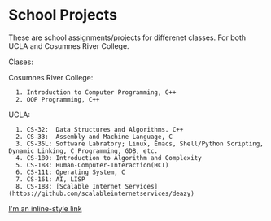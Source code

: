 # School Projects

These are school assignments/projects for differenet classes. For both UCLA and Cosumnes River College.

Clases:

Cosumnes River College:

      1. Introduction to Computer Programming, C++
      2. OOP Programming, C++
      
      
UCLA:

      1. CS-32:  Data Structures and Algorithms. C++
      2. CS-33:  Assembly and Machine Language, C
      3. CS-35L: Software Labratory; Linux, Emacs, Shell/Python Scripting, Dynamic Linking, C Programming, GDB, etc.
      4. CS-180: Introduction to Algorithm and Complexity
      5. CS-188: Human-Computer-Interaction(HCI)
      6. CS-111: Operating System, C
      7. CS-161: AI, LISP
      8. CS-188: [Scalable Internet Services] (https://github.com/scalableinternetservices/deazy)
   [I'm an inline-style link](https://www.google.com)
      
      
